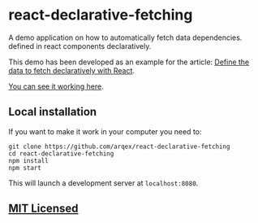 # react-declarative-fetching
A demo application on how to automatically fetch data dependencies. defined in react components declaratively.

This demo has been developed as an example for the article:
[Define the data to fetch declaratively with React](http://arqex.com/1058/define-the-data-to-fetch-declaratively-with-react).

[You can see it working here](http://development.react-declarative-fetching.divshot.io/).

## Local installation
If you want to make it work in your computer you need to:
```
git clone https://github.com/arqex/react-declarative-fetching
cd react-declarative-fetching
npm install
npm start
```

This will launch a development server at `localhost:8080`.

## [MIT Licensed](LICENSE)
